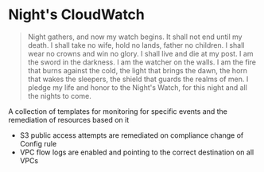 # Night's CloudWatch

> Night gathers, and now my watch begins. It shall not end until my death. I shall take no wife, hold no lands, father no children. I shall wear no crowns and win no glory. I shall live and die at my post. I am the sword in the darkness. I am the watcher on the walls. I am the fire that burns against the cold, the light that brings the dawn, the horn that wakes the sleepers, the shield that guards the realms of men. I pledge my life and honor to the Night's Watch, for this night and all the nights to come.

A collection of templates for monitoring for specific events and the remediation of resources based on it

- S3 public access attempts are remediated on compliance change of Config rule
- VPC flow logs are enabled and pointing to the correct destination on all VPCs
